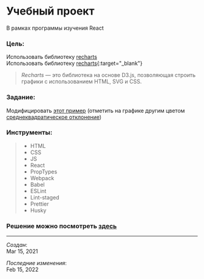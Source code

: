# Учебный проект
В рамках программы изучения React

### Цель:
Использовать библиотеку <a href="https://recharts.org/en-US/" target="_blank">recharts</a>  
Использовать библиотеку [recharts](https://recharts.org/en-US/){:target="_blank"}
> _Recharts_ — это библиотека на основе D3.js, позволяющая строить графики с использованием HTML, SVG и CSS.

### Задание:
Модифицировать [этот пример](http://recharts.org/en-US/examples) 
(отметить на графике другим цветом [среднеквадратическое отклонение](https://ru.wikipedia.org/wiki/%D0%A1%D1%80%D0%B5%D0%B4%D0%BD%D0%B5%D0%BA%D0%B2%D0%B0%D0%B4%D1%80%D0%B0%D1%82%D0%B8%D1%87%D0%B5%D1%81%D0%BA%D0%BE%D0%B5_%D0%BE%D1%82%D0%BA%D0%BB%D0%BE%D0%BD%D0%B5%D0%BD%D0%B8%D0%B5))

### Инструменты:
> - HTML
> - CSS
> - JS
> - React
> - PropTypes
> - Webpack
>  - Babel
>  - ESLint
>  - Lint-staged
>  - Prettier
>  - Husky

### Решение можно посмотреть [здесь](https://chart.vercel.app/)

---
 _Создан_:  
 Mar 15, 2021

_Последние изменения_:  
 Feb 15, 2022
